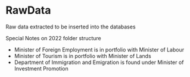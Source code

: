 # RawData
Raw data extracted to be inserted into the databases


Special Notes on 2022 folder structure 
- Minister of Foreign Employment is in portfolio with Minister of Labour
- Minister of Tourism is in portfolio with Minister of Lands
- Department of Immigration and Emigration is found under Minister of Investment Promotion